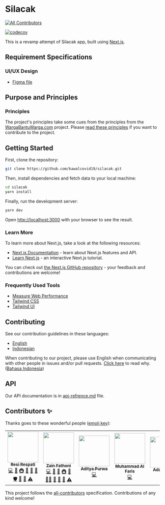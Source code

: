 # Silacak

<!-- ALL-CONTRIBUTORS-BADGE:START - Do not remove or modify this section -->

[![All Contributors](https://img.shields.io/badge/all_contributors-7-orange.svg?style=flat-square)](#contributors-)

<!-- ALL-CONTRIBUTORS-BADGE:END -->

[![codecov](https://codecov.io/gh/kawalcovid19/silacak/branch/main/graph/badge.svg?token=6zs2LFCMFG)](https://codecov.io/gh/kawalcovid19/silacak)

This is a revamp attempt of Silacak app, built using [Next.js](https://nextjs.org/).

## Requirement Specifications

### UI/UX Design

- [Figma file](https://www.figma.com/file/a4l6zqfnLyjG9h9Qyj6QsE/Silacak)

## Purpose and Principles

### Principles

The project's principles take some cues from the principles from the [WargaBantuWarga.com](https://www.wargabantuwarga.com/) project. Please [read these principles](https://github.com/kawalcovid19/wargabantuwarga.com/blob/main/README.md#principles) if you want to contribute to the project.

## Getting Started

First, clone the repository:

```bash
git clone https://github.com/kawalcovid19/silacak.git
```

Then, install dependencies and fetch data to your local machine:

```bash
cd silacak
yarn install
```

Finally, run the development server:

```bash
yarn dev
```

Open [http://localhost:3000](http://localhost:3000) with your browser to see the result.

### Learn More

To learn more about Next.js, take a look at the following resources:

- [Next.js Documentation](https://nextjs.org/docs) - learn about Next.js features and API.
- [Learn Next.js](https://nextjs.org/learn) - an interactive Next.js tutorial.

You can check out [the Next.js GitHub repository](https://github.com/vercel/next.js/) - your feedback and contributions are welcome!

### Frequently Used Tools

- [Measure Web Performance](https://web.dev/measure)
- [Tailwind CSS](https://tailwindcss.com/)
- [Tailwind UI](https://tailwindui.com/)

## Contributing

See our contribution guidelines in these languages:

- [English](CONTRIBUTING.md)
- [Indonesian](CONTRIBUTING_ID.md)

When contributing to our project, please use English when communicating with other people in issues and/or pull requests. [Click here](CONTRIBUTING.md#why-are-we-using-english-in-our-issues--prs) to read why. ([Bahasa Indonesia](CONTRIBUTING_ID.md#mengapa-kita-menggunakan-bahasa-inggris-dalam-menulis-issue-dan-pull-request))

## API

Our API documentation is in [api-refrence.md](docs/api-reference.md) file.

## Contributors ✨

Thanks goes to these wonderful people ([emoji key](https://allcontributors.org/docs/en/emoji-key)):

<!-- ALL-CONTRIBUTORS-LIST:START - Do not remove or modify this section -->
<!-- prettier-ignore-start -->
<!-- markdownlint-disable -->
<table>
  <tr>
    <td align="center"><a href="https://resir014.xyz"><img src="https://avatars.githubusercontent.com/u/5663877?v=4?s=100" width="100px;" alt=""/><br /><sub><b>Resi Respati</b></sub></a><br /><a href="https://github.com/kawalcovid19/silacak/commits?author=resir014" title="Code">💻</a> <a href="#design-resir014" title="Design">🎨</a> <a href="#infra-resir014" title="Infrastructure (Hosting, Build-Tools, etc)">🚇</a> <a href="#maintenance-resir014" title="Maintenance">🚧</a> <a href="#projectManagement-resir014" title="Project Management">📆</a> <a href="https://github.com/kawalcovid19/silacak/pulls?q=is%3Apr+reviewed-by%3Aresir014" title="Reviewed Pull Requests">👀</a> <a href="#security-resir014" title="Security">🛡️</a> <a href="#tool-resir014" title="Tools">🔧</a> <a href="https://github.com/kawalcovid19/silacak/commits?author=resir014" title="Documentation">📖</a> <a href="https://github.com/kawalcovid19/silacak/commits?author=resir014" title="Tests">⚠️</a></td>
    <td align="center"><a href="https://zainf.dev"><img src="https://avatars.githubusercontent.com/u/6315466?v=4?s=100" width="100px;" alt=""/><br /><sub><b>Zain Fathoni</b></sub></a><br /><a href="https://github.com/kawalcovid19/silacak/commits?author=zainfathoni" title="Code">💻</a> <a href="https://github.com/kawalcovid19/silacak/commits?author=zainfathoni" title="Documentation">📖</a> <a href="#ideas-zainfathoni" title="Ideas, Planning, & Feedback">🤔</a> <a href="#infra-zainfathoni" title="Infrastructure (Hosting, Build-Tools, etc)">🚇</a> <a href="#maintenance-zainfathoni" title="Maintenance">🚧</a> <a href="#mentoring-zainfathoni" title="Mentoring">🧑‍🏫</a> <a href="#projectManagement-zainfathoni" title="Project Management">📆</a> <a href="https://github.com/kawalcovid19/silacak/pulls?q=is%3Apr+reviewed-by%3Azainfathoni" title="Reviewed Pull Requests">👀</a> <a href="#tool-zainfathoni" title="Tools">🔧</a> <a href="https://github.com/kawalcovid19/silacak/commits?author=zainfathoni" title="Tests">⚠️</a></td>
    <td align="center"><a href="http://taxfix.de"><img src="https://avatars.githubusercontent.com/u/6219895?v=4?s=100" width="100px;" alt=""/><br /><sub><b>Aditya Purwa</b></sub></a><br /><a href="https://github.com/kawalcovid19/silacak/commits?author=adityapurwa" title="Code">💻</a></td>
    <td align="center"><a href="http://alvatih.com"><img src="https://avatars.githubusercontent.com/u/22621375?v=4?s=100" width="100px;" alt=""/><br /><sub><b>Muhammad Al Faris</b></sub></a><br /><a href="https://github.com/kawalcovid19/silacak/commits?author=dreamid27" title="Code">💻</a></td>
    <td align="center"><a href="https://github.com/asaadam"><img src="https://avatars.githubusercontent.com/u/1397612?v=4?s=100" width="100px;" alt=""/><br /><sub><b>Adam Akbar</b></sub></a><br /><a href="https://github.com/kawalcovid19/silacak/commits?author=asaadam" title="Documentation">📖</a></td>
    <td align="center"><a href="https://www.linkedin.com/in/ramarahmanda"><img src="https://avatars.githubusercontent.com/u/12446260?v=4?s=100" width="100px;" alt=""/><br /><sub><b>ramarahmanda</b></sub></a><br /><a href="#projectManagement-ramarahmanda" title="Project Management">📆</a> <a href="#ideas-ramarahmanda" title="Ideas, Planning, & Feedback">🤔</a></td>
    <td align="center"><a href="https://github.com/auliazahrina"><img src="https://avatars.githubusercontent.com/u/44616024?v=4?s=100" width="100px;" alt=""/><br /><sub><b>Aulia Zahrina Qashri</b></sub></a><br /><a href="#projectManagement-auliazahrina" title="Project Management">📆</a> <a href="https://github.com/kawalcovid19/silacak/commits?author=auliazahrina" title="Documentation">📖</a> <a href="#ideas-auliazahrina" title="Ideas, Planning, & Feedback">🤔</a></td>
  </tr>
</table>

<!-- markdownlint-restore -->
<!-- prettier-ignore-end -->

<!-- ALL-CONTRIBUTORS-LIST:END -->

This project follows the [all-contributors](https://github.com/all-contributors/all-contributors) specification. Contributions of any kind welcome!
